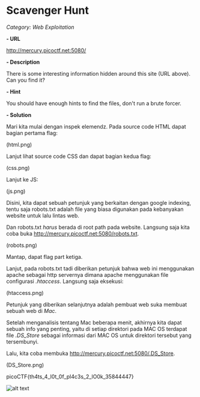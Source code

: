 # Scavenger Hunt

*Category: Web Exploitation*

**- URL**

http://mercury.picoctf.net:5080/

**- Description**

There is some interesting information hidden around this site (URL above). Can you find it?

**- Hint**

You should have enough hints to find the files, don't run a brute forcer.

**- Solution**

Mari kita mulai dengan inspek elemendz. Pada source code HTML dapat bagian pertama flag:

(html.png)

Lanjut lihat source code CSS dan dapat bagian kedua flag:

(css.png)

Lanjut ke JS:

(js.png)

Disini, kita dapat sebuah petunjuk yang berkaitan dengan google indexing, tentu saja robots.txt adalah file yang biasa digunakan pada kebanyakan website untuk lalu lintas web.

Dan robots.txt *harus* berada di root path pada website. Langsung saja kita coba buka http://mercury.picoctf.net:5080/robots.txt.

(robots.png)

Mantap, dapat flag part ketiga.

Lanjut, pada robots.txt tadi diberikan petunjuk bahwa web ini menggunakan apache sebagai http servernya dimana apache menggunakan file configurasi *.htaccess*. Langsung saja eksekusi:

(htaccess.png)

Petunjuk yang diberikan selanjutnya adalah pembuat web suka membuat sebuah web di *Mac*.

Setelah menganalisis tentang Mac beberapa menit, akhirnya kita dapat sebuah info yang penting, yaitu di setiap direktori pada MAC OS terdapat file *.DS_Store* sebagai informasi dari MAC OS untuk direktori tersebut yang tersembunyi.

Lalu, kita coba membuka http://mercury.picoctf.net:5080/.DS_Store.

(DS_Store.png)

picoCTF{th4ts_4_l0t_0f_pl4c3s_2_lO0k_35844447}

![alt text](https://media1.tenor.com/images/bb6aa5121851f1b57a2cb50f73005c66/tenor.gif)
